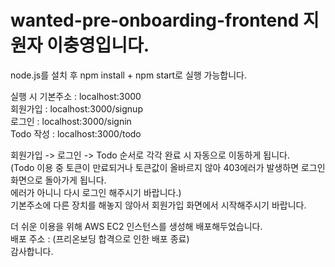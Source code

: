 # wanted-pre-onboarding-frontend 지원자 이충영입니다.

node.js를 설치 후 npm install + npm start로 실행 가능합니다.

실행 시 기본주소 : localhost:3000  
회원가입 : localhost:3000/signup  
로그인 : localhost:3000/signin  
Todo 작성 : localhost:3000/todo  
  
회원가입 -> 로그인 -> Todo 순서로 각각 완료 시 자동으로 이동하게 됩니다.   
(Todo 이용 중 토큰이 만료되거나 토큰값이 올바르지 않아 403에러가 발생하면 로그인 화면으로 돌아가게 됩니다.  
에러가 아니니 다시 로그인 해주시기 바랍니다.)  
기본주소에 다른 장치를 해놓지 않아서 회원가입 화면에서 시작해주시기 바랍니다.  
  
더 쉬운 이용을 위해 AWS EC2 인스턴스를 생성해 배포해두었습니다.  
배포 주소 : (프리온보딩 합격으로 인한 배포 종료)  
감사합니다.  
